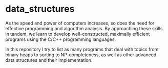 # data_structures

As the speed and power of computers increases, so does the need for effective programming and algorithm analysis. By approaching these skills in tandem, we learn to develop well-constructed, maximally efficient programs using the C/C++ programming languages.

In this repository I try to list as many programs that deal with topics from binary heaps to sorting to NP-completeness, as well as other advanced data structures and their implementation. 
